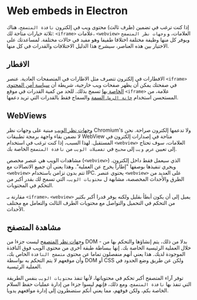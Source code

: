 # Web embeds in Electron

إذا كنت ترغب في تضمين (طرف ثالث) محتوى ويب في إلكترون `نافذة المتصفح`، هناك ثلاثة خيارات متاحة لك: `<iframe>` علامات، `<webview>` العلامات، و `وجهات نظر المتصفح` ويوفر كل منها وظيفة مختلفة اختلافا طفيفا وهو مفيد في حالات مختلفة. لمساعدتك على الاختيار بين هذه العناصر، سيشرح هذا الدليل الاختلافات والقدرات في كل منها.

## الافطار

الافطارات في إلكترون تتصرف مثل الاطارات في المتصفحات العادية. عنصر `<iframe>` في صفحتك يمكن أن يظهر صفحات ويب خارجية، شريطة أن [سياسة أمن المحتوى الخاصة بها](https://developer.mozilla.org/en-US/docs/Web/HTTP/CSP) تسمح بذلك. للحد من كمية القدرات في موقع `<iframe>` علامة، من المستحسن استخدام [`خانة الرمل` السمة](https://developer.mozilla.org/en-US/docs/Web/HTML/Element/iframe#attr-sandbox) والسماح فقط بالقدرات التي تريد دعمها.

## WebViews

[وجهات نظر الويب](../api/webview-tag.md) مبنية على وجهات نظر Chromium's ولا تدعمها إلكترون صراحة. نحن لا نضمن بقاء واجهة برمجة تطبيقات WebView متاحة في إصدارات إلكترون في المستقبل. لهذا السبب، إذا كنت ترغب في استخدام `<webview>` العلامات، سوف تحتاج إلى تعيين `عرض ويب` إلى `صحيح` في `تفضيلات الويب` من `نافذة المتصفح` الخاصة بك.

مشاهدات الويب هي عنصر مخصص (`<webview>`) الذي سيعمل فقط داخل إلكترون. ويجري تنفيذها بوصفها "إطاراً يخرج عن العملية". وهذا يعني أن جميع الاتصالات مع `<webview>` تتم بدون تزامن باستخدام IPC. يحتوي عنصر `<webview>` على العديد من الطرق والأحداث المخصصة، مشابهة ل `محتويات الويب`، التي تسمح لك بقدر أكبر من التحكم في المحتويات.

مقارنة بـ `<iframe>`، `<webview>` يميل إلى أن يكون أبطأ بقليل ولكنه يوفر قدرا أكبر بكثير من التحكم في التحميل والتواصل مع محتويات الطرف الثالث والتعامل مع مختلف الأحداث.

## مشاهدة المتصفح

[وجهات نظر المتصفح](../api/browser-view.md) ليست جزءا من DOM - بدلا من ذلك، يتم إنشاؤها والتحكم بها من خلال العملية الرئيسية الخاصة بك. إنها ببساطة طبقة أخرى من محتوى الويب فوق النافذة الموجودة لديك. هذا يعني أنهم منفصلون تماما عن محتوى `متصفح النافذة` الخاص بك، وأن موقعهم لا يتم التحكم به بواسطة DOM أو CSS ولكن عن طريق وضع الحدود في العملية الرئيسية.

توفر آراء المتصفح أكبر تحكم في محتوياتها، لأنها تنفذ `محتويات الويب` بنفس الطريقة التي تنفذ بها `نافذة المتصفح`. ومع ذلك، فإنهم ليسوا جزءا من إدارة عمليات حفظ السلام الخاصة بكم، ولكن فوقهم، مما يعني أنكم ستضطرون إلى إدارة مواقعهم يدويا.
